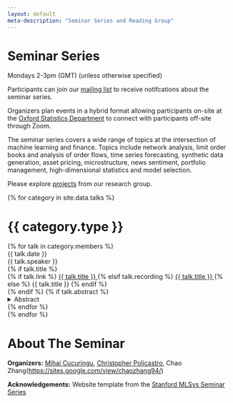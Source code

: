 ```yaml
---
layout: default
meta-description: "Seminar Series and Reading Group"
---
```


# Seminar Series 
Mondays 2-3pm (GMT) (unless otherwise specified)

Participants can join our [mailing list](mailto:smlfin-subscribe@maillist.ox.ac.uk?subject=Subscribe) to receive notifcations about the seminar series. 

Organizers plan events in a hybrid format allowing participants on-site at the [Oxford Statistics Department](https://www.stats.ox.ac.uk/) to connect with participants off-site through Zoom. 

The seminar series covers a wide range of topics at the intersection of machine learning and finance. Topics include network analysis, limit order books and analysis of order flows, time series forecasting, synthetic data generation, asset pricing, microstructure, news sentiment, portfolio management, high-dimensional statistics and model selection. 

Please explore [projects](https://www.stats.ox.ac.uk/~cucuring/fin.htm) from our research group. 

{% for category in site.data.talks %}
# {{ category.type }}
<div class="talk-list">
  {% for talk in category.members %}
  <div class="talk list-group-item">
  <div class="talk-date">{{ talk.date }}</div>
  <div class="talk-presenter">{{ talk.speaker }}</div>
  {% if talk.title %}
  <div>
    {% if talk.link %}
      <span><a class="talk-title-link" href="{{ talk.link }}">{{ talk.title }} <i class="bi bi-box-arrow-up-right"></i></a></span>
    {% elsif talk.recording %}
      <span><a class="talk-title-link" href="{{ talk.recording }}">{{ talk.title }} <i class="bi bi-box-arrow-up-right"></i></a></span>
    {% else %}
      <span>{{ talk.title }}</span>
    {% endif %}
  </div>
  {% endif %}
  {% if talk.abstract %}
    <details>
    <summary>Abstract</summary>
    {{ talk.abstract }}
    
    {% if talk.bio %}
    <br><br>
    <strong>Biography: </strong> {{ talk.bio }}
    {% endif %}

    {% if talk.recording %}
      <br><br>
      <strong><a href="{{ talk.recording }}">Recording</a></strong>
    {% endif %}
    </details>
  {% endif %}
  </div>
  {% endfor %}
</div>
{% endfor %}

# About The Seminar

**Organizers:** [Mihai Cucuringu](https://www.stats.ox.ac.uk/~cucuring/), [Christopher Policastro](https://engineering.nyu.edu/faculty/christopher-policastro), Chao Zhang(https://sites.google.com/view/chaozhang94/)

**Acknowledgements:**  Website template from the [Stanford MLSys Seminar Series](https://mlsys.stanford.edu)
